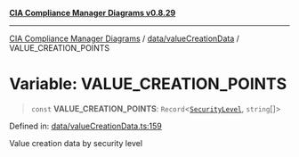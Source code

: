 [**CIA Compliance Manager Diagrams v0.8.29**](../../../README.md)

***

[CIA Compliance Manager Diagrams](../../../modules.md) / [data/valueCreationData](../README.md) / VALUE\_CREATION\_POINTS

# Variable: VALUE\_CREATION\_POINTS

> `const` **VALUE\_CREATION\_POINTS**: `Record`\<[`SecurityLevel`](../../../types/cia/type-aliases/SecurityLevel.md), `string`[]\>

Defined in: [data/valueCreationData.ts:159](https://github.com/Hack23/cia-compliance-manager/blob/5836b4c74e2010cd05eca63c0016fd711c628ec9/src/data/valueCreationData.ts#L159)

Value creation data by security level

